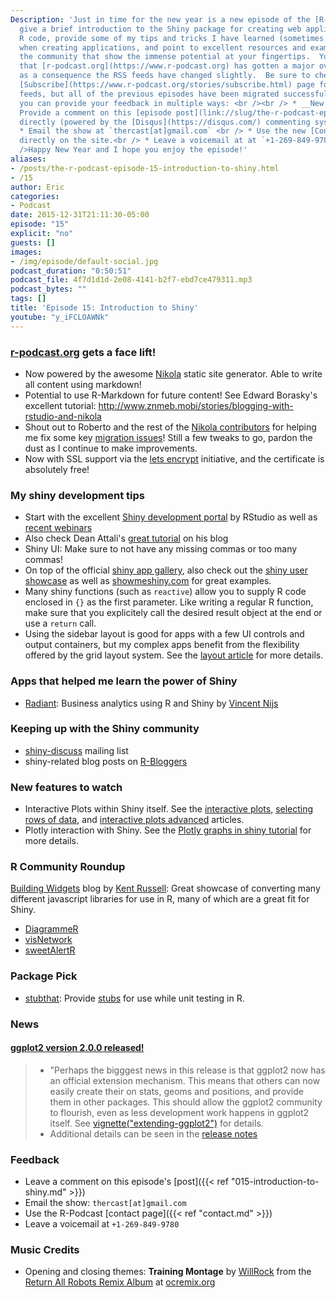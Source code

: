 ```yaml
---
Description: 'Just in time for the new year is a new episode of the [R-Podcast](https://www.r-podcast.org/)!  I
  give a brief introduction to the Shiny package for creating web applications using
  R code, provide some of my tips and tricks I have learned (sometimes the hard way)
  when creating applications, and point to excellent resources and example apps in
  the community that show the immense potential at your fingertips.  You will see
  that [r-podcast.org](https://www.r-podcast.org) has gotten a major overhaul, and
  as a consequence the RSS feeds have changed slightly.  Be sure to check out the
  [Subscribe](https://www.r-podcast.org/stories/subscribe.html) page for the updated
  feeds, but all of the previous episodes have been migrated successfully.  As always
  you can provide your feedback in multiple ways: <br /><br /> * __New Feature__:
  Provide a comment on this [episode post](link://slug/the-r-podcast-episode-15-introduction-to-shiny#disqus_thread)
  directly (powered by the [Disqus](https://disqus.com/) commenting system) <br />
  * Email the show at `thercast[at]gmail.com` <br /> * Use the new [Contact Form](https://www.r-podcast.org/stories/contact.html)
  directly on the site.<br /> * Leave a voicemail at at `+1-269-849-9780`.<br /><br
  />Happy New Year and I hope you enjoy the episode!'
aliases:
- /posts/the-r-podcast-episode-15-introduction-to-shiny.html
- /15
author: Eric
categories:
- Podcast
date: 2015-12-31T21:11:30-05:00
episode: "15"
explicit: "no"
guests: []
images:
- /img/episode/default-social.jpg
podcast_duration: "0:50:51"
podcast_file: 4f7d1d1d-2e08-4141-b2f7-ebd7ce479311.mp3
podcast_bytes: ""
tags: []
title: 'Episode 15: Introduction to Shiny'
youtube: "y_iFCLOAWNk"
---
```


### [r-podcast.org](https://www.r-podcast.org) gets a face lift!

- Now powered by the awesome [Nikola](www.getnikola.com) static site generator.  Able to write all content using markdown!
- Potential to use R-Markdown for future content!  See Edward Borasky's excellent tutorial: http://www.znmeb.mobi/stories/blogging-with-rstudio-and-nikola
- Shout out to Roberto and the rest of the [Nikola contributors](https://getnikola.com/authors.html) for helping me fix some key [migration issues](https://groups.google.com/forum/#!topic/nikola-discuss/qYTaOoek-ic)!  Still a few tweaks to go, pardon the dust as I continue to make improvements.
- Now with SSL support via the [lets encrypt](https://letsencrypt.org/) initiative, and the certificate is absolutely free!

### My shiny development tips

- Start with the excellent [Shiny development portal](http://shiny.rstudio.com/) by RStudio as well as [recent webinars](https://www.rstudio.com/resources/webinars/)
- Also check Dean Attali's [great tutorial](http://deanattali.com/blog/building-shiny-apps-tutorial/) on his blog
- Shiny UI: Make sure to not have any missing commas or too many commas!
- On top of the official [shiny app gallery](http://shiny.rstudio.com/gallery/), also check out the [shiny user showcase](https://www.rstudio.com/products/shiny/shiny-user-showcase/) as well as [showmeshiny.com](http://www.showmeshiny.com/) for great examples.
- Many shiny functions (such as `reactive`) allow you to supply R code enclosed in `{}` as the first parameter.  Like writing a regular R function, make sure that you explicitely call the desired result object at the end or use a `return` call.
- Using the sidebar layout is good for apps with a few UI controls and output containers, but my complex apps benefit from the flexibility offered by the grid layout system.  See the [layout article](http://shiny.rstudio.com/articles/layout-guide.html) for more details.

### Apps that helped me learn the power of Shiny

- [Radiant](http://vnijs.github.io/radiant/): Business analytics using R and Shiny by [Vincent Nijs](https://github.com/vnijs)

### Keeping up with the Shiny community

- [shiny-discuss](https://groups.google.com/group/shiny-discuss) mailing list
- shiny-related blog posts on [R-Bloggers](r-bloggers.com)

### New features to watch

- Interactive Plots within Shiny itself.  See the [interactive plots](http://shiny.rstudio.com/articles/plot-interaction.html), [selecting rows of data](http://shiny.rstudio.com/articles/selecting-rows-of-data.html), and [interactive plots advanced](http://shiny.rstudio.com/articles/plot-interaction-advanced.html) articles.
- Plotly interaction with Shiny.  See the [Plotly graphs in shiny tutorial](https://plot.ly/r/shiny-tutorial/) for more details.

### R Community Roundup

[Building Widgets](http://www.buildingwidgets.com/) blog by [Kent Russell](https://github.com/timelyportfolio): Great showcase of converting many different javascript libraries for use in R, many of which are a great fit for Shiny.

- [DiagrammeR](http://rich-iannone.github.io/DiagrammeR/)
- [visNetwork](http://dataknowledge.github.io/visNetwork/)
- [sweetAlertR](http://www.buildingwidgets.com/blog/2015/6/29/week-25-sweetalertr)

### Package Pick

- [stubthat](https://github.com/sainathadapa/stubthat): Provide [stubs](http://stackoverflow.com/a/463305) for use while unit testing in R.

### News

#### [ggplot2 version 2.0.0 released!](http://blog.rstudio.org/2015/12/21/ggplot2-2-0-0/)

> - "Perhaps the bigggest news in this release is that ggplot2 now has an official extension mechanism. This means that others can now easily create their on stats, geoms and positions, and provide them in other packages. This should allow the ggplot2 community to flourish, even as less development work happens in ggplot2 itself. See [vignette("extending-ggplot2")](https://cran.rstudio.com/web/packages/ggplot2/vignettes/extending-ggplot2.html) for details.
> - Additional details can be seen in the [release notes](https://github.com/hadley/ggplot2/releases/tag/v2.0.0)

### Feedback

- Leave a comment on this episode's [post]({{< ref "015-introduction-to-shiny.md" >}})
- Email the show: `thercast[at]gmail.com`
- Use the R-Podcast [contact page]({{< ref "contact.md" >}})
- Leave a voicemail at `+1-269-849-9780`

### Music Credits

- Opening and closing themes: __Training Montage__ by [WillRock](http://ocremix.org/artist/5043/willrock)  from the [Return All Robots Remix Album](http://ocremix.org/events/returnallrobots/) at [ocremix.org](http://ocremix.org/)
